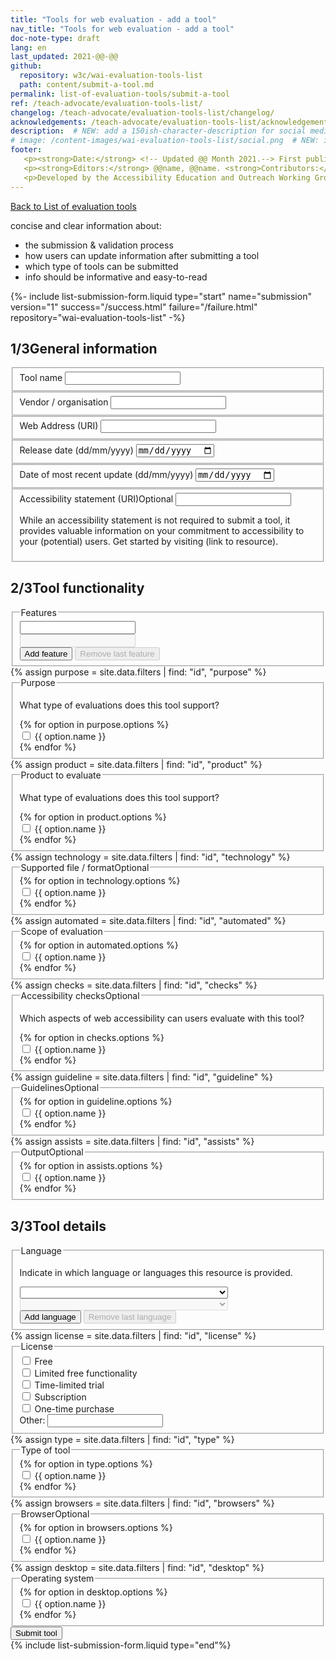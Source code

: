 ```yaml
---
title: "Tools for web evaluation - add a tool"
nav_title: "Tools for web evaluation - add a tool"
doc-note-type: draft
lang: en   
last_updated: 2021-@@-@@
github:
  repository: w3c/wai-evaluation-tools-list
  path: content/submit-a-tool.md
permalink: list-of-evaluation-tools/submit-a-tool
ref: /teach-advocate/evaluation-tools-list/
changelog: /teach-advocate/evaluation-tools-list/changelog/
acknowledgements: /teach-advocate/evaluation-tools-list/acknowledgements/
description:  # NEW: add a 150ish-character-description for social media   # translate the description
# image: /content-images/wai-evaluation-tools-list/social.png  # NEW: image for social media (leave commented out if we don't have a specific one for this reource)
footer: 
   <p><strong>Date:</strong> <!-- Updated @@ Month 2021.--> First published Month 20@@. CHANGELOG.</p>
   <p><strong>Editors:</strong> @@name, @@name. <strong>Contributors:</strong> @@name, @@name, and <a href="https://www.w3.org/groups/wg/eowg/participants">participants of the EOWG</a>. ACKNOWLEDGEMENTS lists contributors and credits.</p>
   <p>Developed by the Accessibility Education and Outreach Working Group (<a href="http://www.w3.org/WAI/EO/">EOWG</a>). Developed as part of the <a href="https://www.w3.org/WAI/about/projects/wai-coop/">WAI-CooP project</a>, co-funded by the European Commission.</p>
---
```

<!-- markdownlint-disable no-inline-html -->

<div style="grid-column: 4 / span 4">

<style>
{% include css/styles.css %}
main > header { grid-column: 4 / span 4; }
</style>

<div class="submission-header">
  <a href="../list-of-evaluation-tools/">Back to List of evaluation tools</a>
  <p>
    concise and clear information about:
  </p>
  <ul>
    <li>the submission & validation process</li>
    <li>how users can update information after submitting a tool</li>
    <li>which type of tools can be submitted</li>
    <li>info should be informative and easy-to-read</li>
  </ul>
</div>

{%- include list-submission-form.liquid type="start"
                                   name="submission"
                                   version="1"
                                   success="/success.html"
                                   failure="/failure.html"
                                   repository="wai-evaluation-tools-list" -%}


<div class="submission-form">
  <h2 id="general-information"><span>1/3</span>General information</h2>

  <fieldset class="field">
      <label for="title" class="label-input">Tool name</label>
      <input type="text" id="title" name="title" required>
  </fieldset>
  <fieldset class="field">
      <label for="provider" class="label-input">Vendor / organisation</label>
      <input type="text" id="provider" name="provider" required>
  </fieldset>
  <fieldset class="field">
      <label for="website" class="label-input">Web Address (URI)</label>
      <input type="url" id="website" name="website" required>
  </fieldset>
  <fieldset class="field">
      <label for="release"  class="label-input">Release date (dd/mm/yyyy)</label>
      <input type="date" id="release" name="release" required>
  </fieldset>
  <fieldset class="field">
      <label for="updated"  class="label-input">Date of most recent update (dd/mm/yyyy)</label>
      <input type="date" id="updated" name="updated" required>
  </fieldset>
  <fieldset class="field">
      <label for="a11yloc" class="label-input">Accessibility statement (URI)<span>Optional</span></label>
      <input type="url" id="a11yloc" name="a11yloc">
      <p>
        While an accessibility statement is not required to submit a tool, it provides valuable information on your commitment to accessibility to your (potential) users. Get started by visiting (link to resource).
      </p>
  </fieldset>

  <h2 id="tool-functionality"><span>2/3</span>Tool functionality</h2>

  <fieldset class="field" id="features">
    <legend class="label">Features</legend>
    <div class="line">
      <label for="tool-feature_1" class="label-input"></label>
      <input type="text" name="features[]" id="feature_1" class="select-form" required> 
    </div>
    <div class="proto">
      <label for="tool-feature_[n]" class="label-input"></label>
      <input type="text" name="features[]" id="feature_[n]" class="select-form" disabled> 
    </div>
    <button type="button" class="add_line small">Add feature</button>
    <button type="button" class="remove_line small" disabled>Remove last feature</button>
  </fieldset>
  {% assign purpose = site.data.filters | find: "id", "purpose" %}
  <fieldset class="field" id="purpose">
      <legend for="tool-purpose"  class="label-input">Purpose</legend>
      <p>What type of evaluations does this tool support?</p>
      {% for option in purpose.options %}
        <div class="radio-field">
          <input type="checkbox" name="purpose[]" id="tool-purpose-{{ option.id }}" value="{{ option.name }}" group="purpose" required>
          <label for="tool-purpose-{{ option.id }}">{{ option.name }}</label>
        </div>
      {% endfor %}
  </fieldset>
  {% assign product = site.data.filters | find: "id", "product" %}
  <fieldset class="field" id="product">
      <legend for="tool-product"  class="label-input">Product to evaluate</legend>
      <p>What type of evaluations does this tool support?</p>
      {% for option in product.options %}
        <div class="radio-field">
          <input type="checkbox" name="product[]" id="tool-product-{{ option.id }}" value="{{ option.name }}" group="product" required>
          <label for="tool-product-{{ option.id }}">{{ option.name }}</label>
        </div>
      {% endfor %}
  </fieldset>
  {% assign technology = site.data.filters | find: "id", "technology" %}
  <fieldset class="field" id="technology">
      <legend for="tool-technology"  class="label-input">Supported file / format<span>Optional</span></legend>
      {% for option in technology.options %}
        <div class="radio-field">
          <input type="checkbox" name="technology[]" id="tool-technology-{{ option.id }}" value="{{ option.name }}" group="technology">
          <label for="tool-technology-{{ option.id }}">{{ option.name }}</label>
        </div>
      {% endfor %}
  </fieldset>
  {% assign automated = site.data.filters | find: "id", "automated" %}
  <fieldset class="field" id="automated">
      <legend for="tool-automated"  class="label-input">Scope of evaluation</legend>
      {% for option in automated.options %}
        <div class="radio-field">
          <input type="checkbox" name="automated[]" id="tool-automated-{{ option.id }}" value="{{ option.name }}" group="automated" required>
          <label for="tool-automated-{{ option.id }}">{{ option.name }}</label>
        </div>
      {% endfor %}
  </fieldset>
  {% assign checks = site.data.filters | find: "id", "checks" %}
  <fieldset class="field" id="checks">
      <legend for="tool-checks"  class="label-input">Accessibility checks<span>Optional</span></legend>
      <p>Which aspects of web accessibility can users evaluate with this tool?</p>
      {% for option in checks.options %}
        <div class="radio-field">
          <input type="checkbox" name="checks[]" id="tool-checks-{{ option.id }}" value="{{ option.name }}" group="checks">
          <label for="tool-checks-{{ option.id }}">{{ option.name }}</label>
        </div>
      {% endfor %}
  </fieldset>
  {% assign guideline = site.data.filters | find: "id", "guideline" %}
  <fieldset class="field" id="guideline">
      <legend for="tool-guideline"  class="label-input">Guidelines<span>Optional</span></legend>
      {% for option in guideline.options %}
        <div class="radio-field">
          <input type="checkbox" name="guideline[]" id="tool-guideline-{{ option.id }}" value="{{ option.name }}" group="guideline">
          <label for="tool-guideline-{{ option.id }}">{{ option.name }}</label>
        </div>
      {% endfor %}
  </fieldset>
  {% assign assists = site.data.filters | find: "id", "assists" %}
  <fieldset class="field" id="assists">
      <legend for="tool-assists"  class="label-input">Output<span>Optional</span></legend>
      {% for option in assists.options %}
        <div class="radio-field">
          <input type="checkbox" name="assists[]" id="tool-assists-{{ option.id }}" value="{{ option.name }}" group="assists">
          <label for="tool-assists-{{ option.id }}">{{ option.name }}</label>
        </div>
      {% endfor %}
  </fieldset>

  <h2 id="tool-details"><span>3/3</span>Tool details </h2>

  <fieldset class="field" id="language">
    <legend class="label">Language</legend>
    <p class="expl">Indicate in which language or languages this resource is provided.</p>
    <div class="line">
      <label for="tool-language_1" class="label-input"></label>
      <select name="language[]" id="language_1" class="select-form" required> 
          <option value=""></option>
          {% for language in site.data.lang %}
              <option value="{{ language[0] }}">{{ language[1].name }} ({{language[1].nativeName }})</option>
          {% endfor %}
      </select>
    </div>
    <div class="proto">
      <label for="tool-language_[n]" class="label-input"></label>
      <select name="language[]" id="language_[n]" class="select-form" disabled> 
          <option value=""></option>
          {% for language in site.data.lang %}
              <option value="{{ language[0] }}">{{ language[1].name }} ({{language[1].nativeName }})</option>
          {% endfor %}
      </select>
      </div>
    <button type="button" class="add_line small">Add language</button>
    <button type="button" class="remove_line small" disabled>Remove last language</button>
  </fieldset>
  {% assign license = site.data.filters | find: "id", "license" %}
 <fieldset class="field" id="license">
      <legend for="tool-license"  class="label-input">License</legend>
<!--       {% for option in license.options %}
        <div class="radio-field">
          <input type="checkbox" name="license[]" id="tool-license-{{ option.id }}" value="{{ option.name }}" required>
          <label for="tool-license-{{ option.id }}">{{ option.name }}</label>
        </div>
      {% endfor %} -->
      <div class="radio-field">
        <input type="checkbox" name="license[]" id="tool-license-free" value="Free" group="licence" required>
        <label for="tool-license-free">Free</label>
      </div>
      <div class="radio-field">
        <input type="checkbox" name="license[]" id="tool-license-limited" value="Limited free functionality" group="licence" required>
        <label for="tool-license-limited">Limited free functionality</label>
      </div>
      <div class="radio-field">
        <input type="checkbox" name="license[]" id="tool-license-time" value="Time-limited trial" group="licence" required>
        <label for="tool-license-time">Time-limited trial</label>
      </div>
      <div class="radio-field">
        <input type="checkbox" name="license[]" id="tool-license-subscription" value="Subscription" group="licence" required>
        <label for="tool-license-subscription">Subscription</label>
      </div>
      <div class="radio-field">
        <input type="checkbox" name="license[]" id="tool-license-purchase" value="One-time purchase" group="licence" required>
        <label for="tool-license-purchase">One-time purchase</label>
      </div>
      <div class="radio-field-other">
        <label for="tool-license-purchase">Other:</label>
        <input type="text" name="license[]" id="tool-license-other">
      </div>
  </fieldset>
  {% assign type = site.data.filters | find: "id", "type" %}
  <fieldset class="field" id="type">
      <legend for="tool-type"  class="label-input">Type of tool</legend>
      {% for option in type.options %}
        <div class="radio-field">
          <input type="checkbox" name="type[]" id="tool-type-{{ option.id }}" value="{{ option.name }}" group="type" required>
          <label for="tool-type-{{ option.id }}">{{ option.name }}</label>
        </div>
      {% endfor %}
  </fieldset>
  {% assign browsers = site.data.filters | find: "id", "browsers" %}
  <fieldset class="field" id="browsers">
      <legend for="tool-browsers"  class="label-input">Browser<span>Optional</span></legend>
      {% for option in browsers.options %}
        <div class="radio-field">
          <input type="checkbox" name="browsers[]" id="tool-browsers-{{ option.id }}" value="{{ option.name }}" group="browsers">
          <label for="tool-browsers-{{ option.id }}">{{ option.name }}</label>
        </div>
      {% endfor %}
  </fieldset>
  {% assign desktop = site.data.filters | find: "id", "desktop" %}
  <fieldset class="field" id="desktop">
      <legend for="tool-desktop"  class="label-input">Operating system</legend>
      {% for option in desktop.options %}
        <div class="radio-field">
          <input type="checkbox" name="desktop[]" id="tool-desktop-{{ option.id }}" value="{{ option.name }}" group="desktop">
          <label for="tool-desktop-{{ option.id }}">{{ option.name }}</label>
        </div>
      {% endfor %}
  </fieldset>

  <div class="field">
    <button type="submit" class="submit-tool">Submit tool</button>
  </div>
</div>
{% include list-submission-form.liquid type="end"%}

<script>
{% include js/submission.js %}
</script>